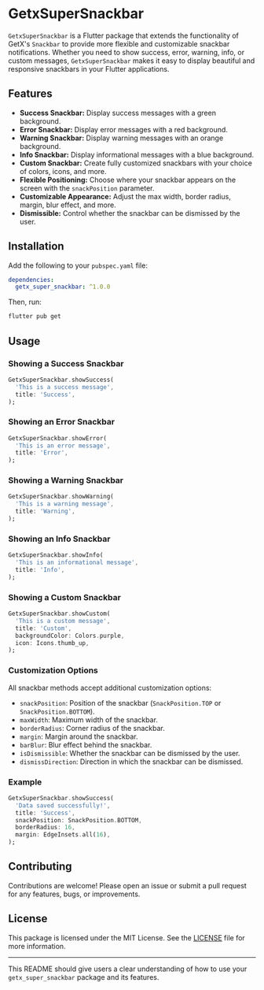 # GetxSuperSnackbar

`GetxSuperSnackbar` is a Flutter package that extends the functionality of GetX's `Snackbar` to provide more flexible and customizable snackbar notifications. Whether you need to show success, error, warning, info, or custom messages, `GetxSuperSnackbar` makes it easy to display beautiful and responsive snackbars in your Flutter applications.

## Features

- **Success Snackbar:** Display success messages with a green background.
- **Error Snackbar:** Display error messages with a red background.
- **Warning Snackbar:** Display warning messages with an orange background.
- **Info Snackbar:** Display informational messages with a blue background.
- **Custom Snackbar:** Create fully customized snackbars with your choice of colors, icons, and more.
- **Flexible Positioning:** Choose where your snackbar appears on the screen with the `snackPosition` parameter.
- **Customizable Appearance:** Adjust the max width, border radius, margin, blur effect, and more.
- **Dismissible:** Control whether the snackbar can be dismissed by the user.

## Installation

Add the following to your `pubspec.yaml` file:

```yaml
dependencies:
  getx_super_snackbar: ^1.0.0
```

Then, run:

```bash
flutter pub get
```

## Usage

### Showing a Success Snackbar

```dart
GetxSuperSnackbar.showSuccess(
  'This is a success message',
  title: 'Success',
);
```

### Showing an Error Snackbar

```dart
GetxSuperSnackbar.showError(
  'This is an error message',
  title: 'Error',
);
```

### Showing a Warning Snackbar

```dart
GetxSuperSnackbar.showWarning(
  'This is a warning message',
  title: 'Warning',
);
```

### Showing an Info Snackbar

```dart
GetxSuperSnackbar.showInfo(
  'This is an informational message',
  title: 'Info',
);
```

### Showing a Custom Snackbar

```dart
GetxSuperSnackbar.showCustom(
  'This is a custom message',
  title: 'Custom',
  backgroundColor: Colors.purple,
  icon: Icons.thumb_up,
);
```

### Customization Options

All snackbar methods accept additional customization options:

- `snackPosition`: Position of the snackbar (`SnackPosition.TOP` or `SnackPosition.BOTTOM`).
- `maxWidth`: Maximum width of the snackbar.
- `borderRadius`: Corner radius of the snackbar.
- `margin`: Margin around the snackbar.
- `barBlur`: Blur effect behind the snackbar.
- `isDismissible`: Whether the snackbar can be dismissed by the user.
- `dismissDirection`: Direction in which the snackbar can be dismissed.

### Example

```dart
GetxSuperSnackbar.showSuccess(
  'Data saved successfully!',
  title: 'Success',
  snackPosition: SnackPosition.BOTTOM,
  borderRadius: 16,
  margin: EdgeInsets.all(16),
);
```

## Contributing

Contributions are welcome! Please open an issue or submit a pull request for any features, bugs, or improvements.

## License

This package is licensed under the MIT License. See the [LICENSE](LICENSE) file for more information.

---

This README should give users a clear understanding of how to use your `getx_super_snackbar` package and its features.
